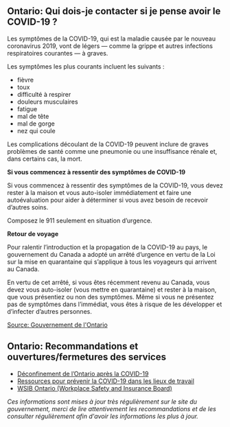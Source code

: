 ## Ontario: Qui dois-je contacter si je pense avoir le COVID-19 ?

Les symptômes de la COVID-19, qui est la maladie causée par le nouveau coronavirus 2019, vont de légers — comme la grippe et autres infections respiratoires courantes — à graves.

Les symptômes les plus courants incluent les suivants :

- fièvre
- toux
- difficulté à respirer
- douleurs musculaires
- fatigue
- mal de tête
- mal de gorge
- nez qui coule

Les complications découlant de la COVID-19 peuvent inclure de graves problèmes de santé comme une pneumonie ou une insuffisance rénale et, dans certains cas, la mort.

**Si vous commencez à ressentir des symptômes de COVID-19**

Si vous commencez à ressentir des symptômes de la COVID-19, vous devez rester à la maison et vous auto-isoler immédiatement et faire une autoévaluation pour aider à déterminer si vous avez besoin de recevoir d’autres soins.

Composez le 911 seulement en situation d’urgence.

**Retour de voyage**

Pour ralentir l’introduction et la propagation de la COVID-19 au pays, le gouvernement du Canada a adopté un arrêté d’urgence en vertu de la Loi sur la mise en quarantaine qui s’applique à tous les voyageurs qui arrivent au Canada.

En vertu de cet arrêté, si vous êtes récemment revenu au Canada, vous devez vous auto-isoler (vous mettre en quarantaine) et rester à la maison, que vous présentiez ou non des symptômes. Même si vous ne présentez pas de symptômes dans l’immédiat, vous êtes à risque de les développer et d’infecter d’autres personnes.

[Source: Gouvernement de l'Ontario](https://www.ontario.ca/fr/page/freinez-la-propagation-de-la-covid-19)

## Ontario: Recommandations et ouvertures/fermetures des services

- [Déconfinement de l’Ontario après la COVID-19](https://www.ontario.ca/fr/page/deconfinement-de-lontario-apres-la-covid-19)
- [Ressources pour prévenir la COVID-19 dans les lieux de travail](https://www.ontario.ca/fr/page/ressources-pour-prevenir-la-covid-19-dans-les-lieux-de-travail)
- [WSIB Ontario (Workplace Safety and Insurance Board)](https://www.wsib.ca/en/novel-coronavirus-covid-19-update)

_Ces informations sont mises à jour très régulièrement sur le site du gouvernement, merci de lire attentivement les recommandations et de les consulter régulièrement afin d'avoir les informations les plus à jour._
